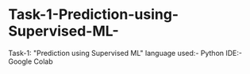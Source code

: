 # Task-1-Prediction-using-Supervised-ML-
Task-1: "Prediction using Supervised ML"  language used:- Python IDE:- Google Colab
